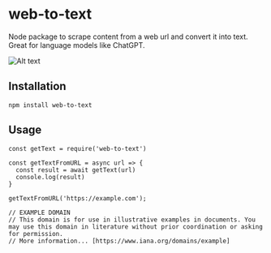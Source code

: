 # web-to-text
Node package to scrape content from a web url and convert it into text. Great for language models like ChatGPT.

![Alt text](package_image.png "web-to-text")

## Installation
```
npm install web-to-text
```

## Usage
```
const getText = require('web-to-text')

const getTextFromURL = async url => {
  const result = await getText(url)
  console.log(result)
}

getTextFromURL('https://example.com');

// EXAMPLE DOMAIN
// This domain is for use in illustrative examples in documents. You may use this domain in literature without prior coordination or asking for permission.
// More information... [https://www.iana.org/domains/example]

```